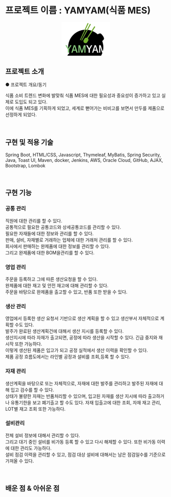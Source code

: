# 프로젝트 이름 : YAMYAM(식품 MES)

<p align="center">
  <img src="./YAMYAM/src/main/resources/static/images/Logo.png" width="30%">
</p>

## 프로젝트 소개

<p align="justify">
● 프로젝트 개요/동기
</p>

<p>
  식품 소비 트렌드 변화에 발맞춰 식품 MES에 대한 필요성과 중요성이 증가하고 있고 실제로 도입도 되고 있다.<br>
이에 식품 MES를 기획하게 되었고, 세계로 뻗어가는 비비고를 보면서 만두를 제품으로 선정하게 되었다.
</p>



<br>

## 구현 및 적용 기술
<p>
  Spring Boot, HTML/CSS, Javascript, Thymeleaf, MyBatis, Spring Security, Java, Toast UI, Maven, docker, Jenkins, AWS, Oracle Cloud, GitHub, AJAX, Bootstrap, Lombok
</p>

<br>

## 구현 기능

### 공통 관리
<p>
  직원에 대한 관리를 할 수 있다.<br>
  공통적으로 필요한 공통코드와 상세공통코드를 관리할 수 있다.<br>
  필요한 자재들에 대한 정보와 관리를 할 수 있다.<br>
  판매, 설비, 자재별로 거래하는 업체에 대한 거래처 관리를 할 수 있다.<br>
  회사에서 판매하는 완제품에 대한 정보를 관리할 수 있다.<br>
  그리고 완제품에 대한 BOM을관리를 할 수 있다.
</p>

### 영업 관리
<p>
  주문을 등록하고 그에 따른 생산요청을 할 수 있다.<br>
  완제품에 대한 재고 및 안전 재고에 대해 관리할 수 있다.<br>
  주문을 바탕으로 완제품을 출고할 수 있고, 반품 또한 받을 수 있다.
</p>

### 생산 관리
<p>
  영업에서 등록한 생산 요청서 기반으로 생산 계획을 할 수 있고 생산부서 자체적으로 계획할 수도 있다.<br>
  발주가 완료된 생산계획건에 대해서 생산 지시를 등록할 수 있다.<br>
  생산지시에 따라 자재가 출고되면, 공정에 따라 생산을 시작할 수 있다. 긴급 중지와 재시작 또한 가능하다.<br>
  이렇게 생산된 제품은 입고가 되고 공정 실적에서 생산 이력을 확인할 수 있다.<br>
  제품 공정 흐름도에서는 라인별 공정과 설비를 조회,등록 할 수 있다.
</p>


### 자재 관리
<p>
  생산계획을 바탕으로 또는 자체적으로, 자재에 대한 발주를 관리하고 발주된 자재에 대해 입고 검수를 할 수 있다.<br>
  상태가 불량한 자재는 반품처리할 수 있으며, 입고된 자재를 생산 지시에 따라 출고하거나 유통기한을 보고 폐기출고 할 수도 있다.
  자재 입출고에 대한 조회, 자재 재고 관리, LOT별 재고 조회 또한 가능하다.
</p>

### 설비관리
<p>
  전체 설비 정보에 대해서 관리할 수 있다.<br>
  그리고 대기 중인 설비를 비가동 등록 할 수 있고 다시 해제할 수 있다. 또한 비가동 이력에 대한 관리도 가능하다.<br>
  설비 점검 이력을 관리할 수 있고, 점검 대상 설비에 대해서는 남은 점검일수를 기준으로 가져올 수 있다.
</p>

<br>

## 배운 점 & 아쉬운 점

<p align="justify">

</p>

<br>
